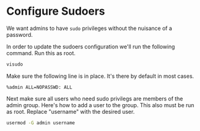 Configure Sudoers
=================

We want admins to have `sudo` privileges without the nuisance of a password.

In order to update the sudoers configuration we'll run the following command.
Run this as root.

```bash
visudo
```

Make sure the following line is in place. It's there by default in most cases.

```
%admin ALL=NOPASSWD: ALL
```

Next make sure all users who need sudo privilegs are members of the admin group.
Here's how to add a user to the group. This also must be run as root. Replace
"username" with the desired user.

```bash
usermod -G admin username
```
